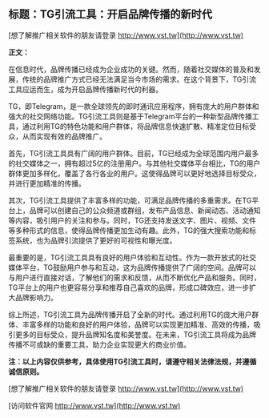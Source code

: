 ## **标题：TG引流工具：开启品牌传播的新时代**

[想了解推广相关软件的朋友请登录 http://www.vst.tw](http://www.vst.tw)

**正文：**

在信息时代，品牌传播已经成为企业成功的关键。然而，随着社交媒体的普及和发展，传统的品牌推广方式已经无法满足当今市场的需求。在这个背景下，TG引流工具应运而生，成为开启品牌传播新时代的利器。

TG，即Telegram，是一款全球领先的即时通讯应用程序，拥有庞大的用户群体和强大的社交网络功能。TG引流工具则是基于Telegram平台的一种新型品牌传播工具，通过利用TG的特色功能和用户群体，将品牌信息快速扩散、精准定位目标受众，从而实现有效的品牌推广。

首先，TG引流工具具有广阔的用户群体。目前，TG已经成为全球范围内用户最多的社交媒体之一，拥有超过5亿的注册用户。与其他社交媒体平台相比，TG的用户群体更加多样化，覆盖了各行各业的用户。这使得品牌可以更好地选择目标受众，并进行更加精准的传播。

其次，TG引流工具提供了丰富多样的功能，可满足品牌传播的多重需求。在TG平台上，品牌可以创建自己的公众频道或群组，发布产品信息、新闻动态、活动通知等内容，吸引用户的关注和参与。同时，TG还支持发送文字、图片、视频、文件等多种形式的信息，使得品牌传播更加生动有趣。此外，TG的强大搜索功能和标签系统，也为品牌引流提供了更好的可视性和曝光度。

最重要的是，TG引流工具具有良好的用户体验和互动性。作为一款开放式的社交媒体平台，TG鼓励用户参与和互动，这为品牌传播提供了广阔的空间。品牌可以与用户进行直接对话，了解他们的需求和反馈，从而不断优化产品和服务。同时，TG平台上的用户也更容易分享和推荐自己喜欢的品牌，形成口碑效应，进一步扩大品牌影响力。

综上所述，TG引流工具为品牌传播开启了全新的时代。通过利用TG的庞大用户群体、丰富多样的功能和良好的用户体验，品牌可以实现更加精准、高效的传播，吸引更多的目标受众，提升品牌知名度和美誉度。在未来，TG引流工具将成为品牌传播不可或缺的重要工具，助力企业实现更大的商业价值。

**注：以上内容仅供参考，具体使用TG引流工具时，请遵守相关法律法规，并遵循诚信原则。**

[想了解推广相关软件的朋友请登录 http://www.vst.tw](http://www.vst.tw)


[访问软件官网 http://www.vst.tw](http://www.vst.tw)
